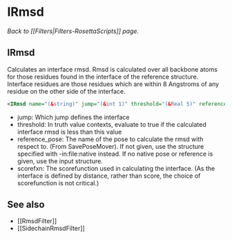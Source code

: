 # IRmsd
*Back to [[Filters|Filters-RosettaScripts]] page.*
## IRmsd

Calculates an interface rmsd. Rmsd is calculated over all backbone atoms for those residues found in the interface of the reference structure. Interface residues are those residues which are within 8 Angstroms of any residue on the other side of the interface.

```xml
<IRmsd name="(&string)" jump="(&int 1)" threshold="(&Real 5)" reference_pose="(&string)" scorefxn="(&string talaris2013)" />
```

- jump: Which jump defines the interface
- threshold: In truth value contexts, evaluate to true if the calculated interface rmsd is less than this value
- reference_pose: The name of the pose to calculate the rmsd with respect to. (From SavePoseMover). If not given, use the structure specified with -in:file:native instead. If no native pose or reference is given, use the input structure.
- scorefxn: The scorefunction used in calculating the interface. (As the interface is defined by distance, rather than score, the choice of scorefunction is not critical.)

## See also

* [[RmsdFilter]]
* [[SidechainRmsdFilter]]
